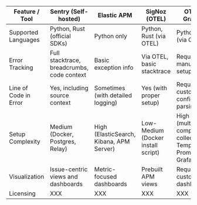 | Feature / Tool            | Sentry (Self-hosted)                  | Elastic APM                       | SigNoz (OTEL)          | OTEL + Grafana     |
|---------------------------|----------------------------------------|-----------------------------------|--------------------------------------|----------------------------------------|
| Supported Languages       | Python, Rust (official SDKs)          | Python only                       | Python, Rust (via OTEL)              | Python, Rust (via OTEL)                |
| Error Tracking            | Full stacktrace, breadcrumbs, code context | Basic exception info           | Via OTEL, basic stacktrace           | Requires manual setup                  |
| Line of Code in Error     | Yes, including source context         | Sometimes (with detailed logging) | Yes (with proper setup)              | Requires custom config/log parsing     |
| Setup Complexity          | Medium (Docker, Postgres, Relay)      | High (ElasticSearch, Kibana, APM Server) | Low-Medium (Docker install script) | High (multiple components: collector, Tempo, Loki, Prometheus, Grafana) |
| Visualization             | Issue-centric views and dashboards    | Metric-focused dashboards         | Prebuilt APM views                   | Requires custom dashboards             |
| Licensing                 | XXX              | XXX | XXX     | XXX                      |
